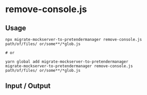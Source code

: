 # remove-console.js


## Usage

```
npx migrate-mockserver-to-pretendermanager remove-console.js path/of/files/ or/some**/*glob.js

# or

yarn global add migrate-mockserver-to-pretendermanager
migrate-mockserver-to-pretendermanager remove-console.js path/of/files/ or/some**/*glob.js
```

## Input / Output

<!--FIXTURES_TOC_START-->
<!--FIXTURES_TOC_END-->

<!--FIXTURES_CONTENT_START-->
<!--FIXTURES_CONTENT_END-->
